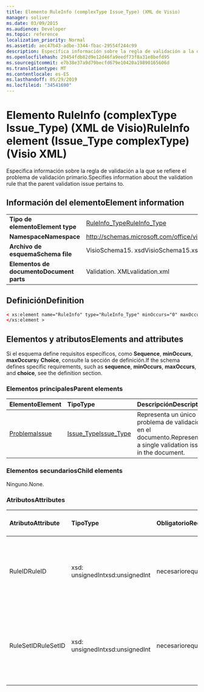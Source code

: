 ```yaml
---
title: Elemento RuleInfo (complexType Issue_Type) (XML de Visio)
manager: soliver
ms.date: 03/09/2015
ms.audience: Developer
ms.topic: reference
localization_priority: Normal
ms.assetid: aec47b43-adbe-3344-fbac-29554f244c99
description: Especifica información sobre la regla de validación a la que se refiere el problema de validación primario.
ms.openlocfilehash: 29454fdb82d9e12d46fa9eedf73f8a31e8befd95
ms.sourcegitcommit: e7b38e37a9d79becfd679e10420a19890165606d
ms.translationtype: MT
ms.contentlocale: es-ES
ms.lasthandoff: 05/29/2019
ms.locfileid: "34541690"
---
```

# <a name="ruleinfo-element-issuetype-complextype-visio-xml"></a><span data-ttu-id="7e7cc-103">Elemento RuleInfo (complexType Issue_Type) (XML de Visio)</span><span class="sxs-lookup"><span data-stu-id="7e7cc-103">RuleInfo element (Issue_Type complexType) (Visio XML)</span></span>

<span data-ttu-id="7e7cc-104">Especifica información sobre la regla de validación a la que se refiere el problema de validación primario.</span><span class="sxs-lookup"><span data-stu-id="7e7cc-104">Specifies information about the validation rule that the parent validation issue pertains to.</span></span>
  
## <a name="element-information"></a><span data-ttu-id="7e7cc-105">Información del elemento</span><span class="sxs-lookup"><span data-stu-id="7e7cc-105">Element information</span></span>

|||
|:-----|:-----|
|<span data-ttu-id="7e7cc-106">**Tipo de elemento**</span><span class="sxs-lookup"><span data-stu-id="7e7cc-106">**Element type**</span></span> <br/> |[<span data-ttu-id="7e7cc-107">RuleInfo_Type</span><span class="sxs-lookup"><span data-stu-id="7e7cc-107">RuleInfo_Type</span></span>](ruleinfo_type-complextypevisio-xml.md) <br/> |
|<span data-ttu-id="7e7cc-108">**Namespace**</span><span class="sxs-lookup"><span data-stu-id="7e7cc-108">**Namespace**</span></span> <br/> |http://schemas.microsoft.com/office/visio/2012/main  <br/> |
|<span data-ttu-id="7e7cc-109">**Archivo de esquema**</span><span class="sxs-lookup"><span data-stu-id="7e7cc-109">**Schema file**</span></span> <br/> |<span data-ttu-id="7e7cc-110">VisioSchema15. xsd</span><span class="sxs-lookup"><span data-stu-id="7e7cc-110">VisioSchema15.xsd</span></span>  <br/> |
|<span data-ttu-id="7e7cc-111">**Elementos de documento**</span><span class="sxs-lookup"><span data-stu-id="7e7cc-111">**Document parts**</span></span> <br/> |<span data-ttu-id="7e7cc-112">Validation. XML</span><span class="sxs-lookup"><span data-stu-id="7e7cc-112">validation.xml</span></span>  <br/> |
   
## <a name="definition"></a><span data-ttu-id="7e7cc-113">Definición</span><span class="sxs-lookup"><span data-stu-id="7e7cc-113">Definition</span></span>

```XML
< xs:element name="RuleInfo" type="RuleInfo_Type" minOccurs="0" maxOccurs="1" >
</xs:element >
```

## <a name="elements-and-attributes"></a><span data-ttu-id="7e7cc-114">Elementos y atributos</span><span class="sxs-lookup"><span data-stu-id="7e7cc-114">Elements and attributes</span></span>

<span data-ttu-id="7e7cc-115">Si el esquema define requisitos específicos, como **Sequence**, **minOccurs**, **maxOccurs**y **Choice**, consulte la sección de definición.</span><span class="sxs-lookup"><span data-stu-id="7e7cc-115">If the schema defines specific requirements, such as **sequence**, **minOccurs**, **maxOccurs**, and **choice**, see the definition section.</span></span> 
  
### <a name="parent-elements"></a><span data-ttu-id="7e7cc-116">Elementos principales</span><span class="sxs-lookup"><span data-stu-id="7e7cc-116">Parent elements</span></span>

|<span data-ttu-id="7e7cc-117">**Elemento**</span><span class="sxs-lookup"><span data-stu-id="7e7cc-117">**Element**</span></span>|<span data-ttu-id="7e7cc-118">**Tipo**</span><span class="sxs-lookup"><span data-stu-id="7e7cc-118">**Type**</span></span>|<span data-ttu-id="7e7cc-119">**Descripción**</span><span class="sxs-lookup"><span data-stu-id="7e7cc-119">**Description**</span></span>|
|:-----|:-----|:-----|
|[<span data-ttu-id="7e7cc-120">Problema</span><span class="sxs-lookup"><span data-stu-id="7e7cc-120">Issue</span></span>](issue-element-issues_type-complextypevisio-xml.md) <br/> |[<span data-ttu-id="7e7cc-121">Issue_Type</span><span class="sxs-lookup"><span data-stu-id="7e7cc-121">Issue_Type</span></span>](issue_type-complextypevisio-xml.md) <br/> |<span data-ttu-id="7e7cc-122">Representa un único problema de validación en el documento.</span><span class="sxs-lookup"><span data-stu-id="7e7cc-122">Represents a single validation issue in the document.</span></span>  <br/> |
   
### <a name="child-elements"></a><span data-ttu-id="7e7cc-123">Elementos secundarios</span><span class="sxs-lookup"><span data-stu-id="7e7cc-123">Child elements</span></span>

<span data-ttu-id="7e7cc-124">Ninguno.</span><span class="sxs-lookup"><span data-stu-id="7e7cc-124">None.</span></span>
  
### <a name="attributes"></a><span data-ttu-id="7e7cc-125">Atributos</span><span class="sxs-lookup"><span data-stu-id="7e7cc-125">Attributes</span></span>

|<span data-ttu-id="7e7cc-126">**Atributo**</span><span class="sxs-lookup"><span data-stu-id="7e7cc-126">**Attribute**</span></span>|<span data-ttu-id="7e7cc-127">**Tipo**</span><span class="sxs-lookup"><span data-stu-id="7e7cc-127">**Type**</span></span>|<span data-ttu-id="7e7cc-128">**Obligatorio**</span><span class="sxs-lookup"><span data-stu-id="7e7cc-128">**Required**</span></span>|<span data-ttu-id="7e7cc-129">**Descripción**</span><span class="sxs-lookup"><span data-stu-id="7e7cc-129">**Description**</span></span>|<span data-ttu-id="7e7cc-130">**Posibles valores**</span><span class="sxs-lookup"><span data-stu-id="7e7cc-130">**Possible values**</span></span>|
|:-----|:-----|:-----|:-----|:-----|
|<span data-ttu-id="7e7cc-131">RuleID</span><span class="sxs-lookup"><span data-stu-id="7e7cc-131">RuleID</span></span>  <br/> |<span data-ttu-id="7e7cc-132">xsd: unsignedInt</span><span class="sxs-lookup"><span data-stu-id="7e7cc-132">xsd:unsignedInt</span></span>  <br/> |<span data-ttu-id="7e7cc-133">necesario</span><span class="sxs-lookup"><span data-stu-id="7e7cc-133">required</span></span>  <br/> |<span data-ttu-id="7e7cc-134">Especifica el identificador único de la regla de validación a la que se refiere el problema primario.</span><span class="sxs-lookup"><span data-stu-id="7e7cc-134">Specifies the unique identifier of the validation rule that the parent issue pertains to.</span></span>  <br/> |<span data-ttu-id="7e7cc-135">Valores del tipo xsd: unsignedInt.</span><span class="sxs-lookup"><span data-stu-id="7e7cc-135">Values of the xsd:unsignedInt type.</span></span>  <br/> |
|<span data-ttu-id="7e7cc-136">RuleSetID</span><span class="sxs-lookup"><span data-stu-id="7e7cc-136">RuleSetID</span></span>  <br/> |<span data-ttu-id="7e7cc-137">xsd: unsignedInt</span><span class="sxs-lookup"><span data-stu-id="7e7cc-137">xsd:unsignedInt</span></span>  <br/> |<span data-ttu-id="7e7cc-138">necesario</span><span class="sxs-lookup"><span data-stu-id="7e7cc-138">required</span></span>  <br/> |<span data-ttu-id="7e7cc-139">Especifica el identificador único del conjunto de reglas de validación al que se refiere el problema primario.</span><span class="sxs-lookup"><span data-stu-id="7e7cc-139">Specifies the unique identifier of the validation rule set that the parent issue pertains to.</span></span>  <br/> |<span data-ttu-id="7e7cc-140">Valores del tipo xsd: unsignedInt.</span><span class="sxs-lookup"><span data-stu-id="7e7cc-140">Values of the xsd:unsignedInt type.</span></span>  <br/> |
   

